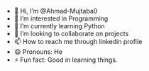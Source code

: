 - 👋 Hi, I’m @Ahmad-Mujtaba0
- 👀 I’m interested in Programming
- 🌱 I’m currently learning Python
- 💞️ I’m looking to collaborate on projects
- 📫 How to reach me through linkedin profile
- 😄 Pronouns: He
- ⚡ Fun fact: Good in learning things. 

<!---
Ahmad-Mujtaba0/Ahmad-Mujtaba0 is a ✨ special ✨ repository because its `README.md` (this file) appears on your GitHub profile.
You can click the Preview link to take a look at your changes.
--->
